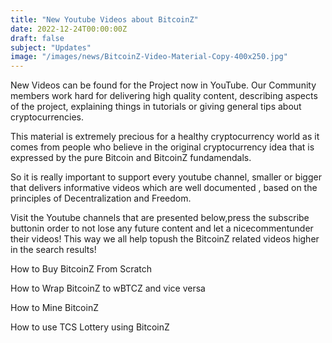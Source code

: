 ```yaml
---
title: "New Youtube Videos about BitcoinZ"
date: 2022-12-24T00:00:00Z
draft: false
subject: "Updates"
image: "/images/news/BitcoinZ-Video-Material-Copy-400x250.jpg"
---
```


New Videos can be found for the Project now in YouTube. Our Community members work hard for delivering high quality content, describing aspects of the project, explaining things in tutorials or giving general tips about cryptocurrencies.

This material is extremely precious for a healthy cryptocurrency world as it comes from people who believe in the original cryptocurrency idea that is expressed by the pure Bitcoin and BitcoinZ fundamendals.

So it is really important to support every youtube channel, smaller or bigger that delivers informative videos which are well documented , based on the principles of Decentralization and Freedom.

Visit the Youtube channels that are presented below,press the subscribe buttonin order to not lose any future content and let a nicecommentunder their videos! This way we all help topush the BitcoinZ related videos higher in the search results!

How to Buy BitcoinZ From Scratch

How to Wrap BitcoinZ to wBTCZ and vice versa

How to Mine BitcoinZ

How to use TCS Lottery using BitcoinZ
